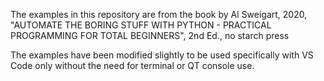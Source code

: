 The examples in this repository are from the book by Al Sweigart, 2020, "AUTOMATE THE BORING STUFF WITH PYTHON - PRACTICAL PROGRAMMING FOR TOTAL BEGINNERS", 2nd Ed., no starch press  

The examples have been modified slightly to be used specifically with VS Code only without the need for terminal or QT console use.
